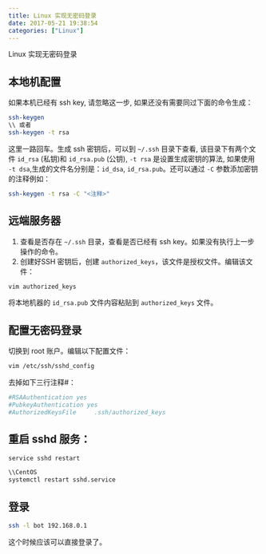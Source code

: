 ```yaml
---
title: Linux 实现无密码登录
date: 2017-05-21 19:38:54
categories: ["Linux"]
---
```

Linux 实现无密码登录
<!-- more -->

## 本地机配置
如果本机已经有 ssh key, 请忽略这一步, 如果还没有需要同过下面的命令生成：
``` bash
ssh-keygen
\\ 或者
ssh-keygen -t rsa
```
这里一路回车。生成 ssh 密钥后，可以到 `~/.ssh` 目录下查看, 该目录下有两个文件 `id_rsa` (私钥)和 `id_rsa.pub` (公钥),
`-t rsa` 是设置生成密钥的算法, 如果使用 `-t dsa`,生成的文件名分别是：`id_dsa`, `id_rsa.pub`。还可以通过 `-C` 参数添加密钥的注释例如：
``` bash
ssh-keygen -t rsa -C "<注释>"
```

## 远端服务器
1. 查看是否存在 `~/.ssh` 目录，查看是否已经有 ssh key。如果没有执行上一步操作的命令。
2. 创建好SSH 密钥后，创建 `authorized_keys`，该文件是授权文件。编辑该文件：
``` bash
vim authorized_keys
```
将本地机器的 `id_rsa.pub` 文件内容粘贴到 `authorized_keys` 文件。

## 配置无密码登录
切换到 root 账户。编辑以下配置文件：
``` bash
vim /etc/ssh/sshd_config 
```
去掉如下三行注释#：
``` bash
#RSAAuthentication yes
#PubkeyAuthentication yes
#AuthorizedKeysFile     .ssh/authorized_keys
```

## 重启 sshd 服务：
``` bash
service sshd restart

\\CentOS
systemctl restart sshd.service
```

## 登录
``` bash
ssh -l bot 192.168.0.1
```

这个时候应该可以直接登录了。


